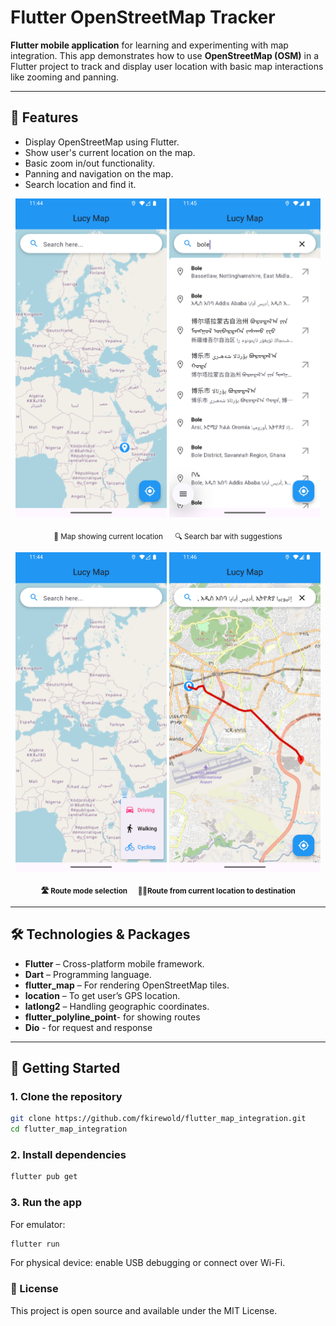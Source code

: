 # Flutter OpenStreetMap Tracker

**Flutter mobile application** for learning and experimenting with map integration. This app demonstrates how to use **OpenStreetMap (OSM)** in a Flutter project to track and display user location with basic map interactions like zooming and panning.

---
## 📌 Features
- Display OpenStreetMap using Flutter.
- Show user's current location on the map.
- Basic zoom in/out functionality.
- Panning and navigation on the map.
- Search location and find it.
<p float="left" align="center">
  <img src="https://github.com/fkirewold/flutter_map_integration/blob/main/Screenshot_1757493889.png" width="48%" />
   <img src="https://github.com/fkirewold/flutter_map_integration/blob/main/Screenshot_1757493912.png" width="48%" />
</p>
<p float="left" align="center">
  <sub>📍 Map showing current location &nbsp;&nbsp;&nbsp;&nbsp; 🔍 Search bar with suggestions</sub>
</p>
<p float="left" align="center">
  <img src="https://github.com/fkirewold/flutter_map_integration/blob/main/Screenshot_1757493896.png" width="48%" />
   <img src="https://github.com/fkirewold/flutter_map_integration/blob/main/Screenshot_1757493977.png" width="48%" />
</p>
<p float="left" align="center">
  <sub><strong>🛣 Route mode selection  &nbsp;&nbsp;&nbsp;&nbsp; 🚴‍♂️Route from current location to destination</strong></sub>
</p>

---

## 🛠️ Technologies & Packages
- **Flutter** – Cross-platform mobile framework.
- **Dart** – Programming language.
- **flutter_map** – For rendering OpenStreetMap tiles.
- **location** – To get user’s GPS location.
- **latlong2** – Handling geographic coordinates.
-  **flutter_polyline_point**- for showing routes
-  **Dio** - for request and response
---

## 🚀 Getting Started

### 1. Clone the repository
```bash
git clone https://github.com/fkirewold/flutter_map_integration.git
cd flutter_map_integration
 ``` 
### 2. Install dependencies
```bash
flutter pub get
 ```  
### 3. Run the app
For emulator:
```bash
flutter run
 ``` 
For physical device: enable USB debugging or connect over Wi-Fi.

###  **📄 License**
This project is open source and available under the MIT License.
